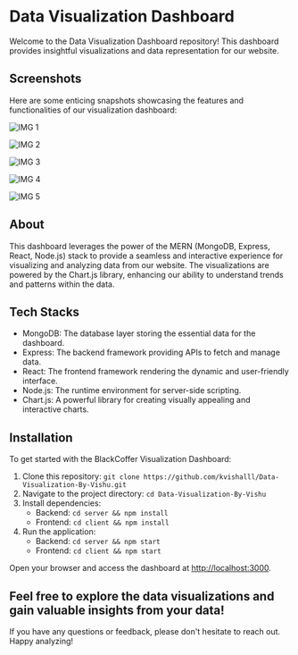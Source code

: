 # Data Visualization Dashboard

Welcome to the Data Visualization Dashboard repository! This dashboard provides insightful visualizations and data representation for our website. 

## Screenshots

Here are some enticing snapshots showcasing the features and functionalities of our visualization dashboard:

![IMG 1](https://github.com/user-attachments/assets/24d96969-96c1-4e4e-b0ce-9d7da067e1e1)

![IMG 2](https://github.com/user-attachments/assets/b64dbaef-3b6d-44af-9a1b-80ca51ce7b2f) 

![IMG 3](https://github.com/user-attachments/assets/56ac5bee-ae15-4011-bcf1-12bdf86bb0c2)

![IMG 4](https://github.com/user-attachments/assets/1d470411-7edc-4278-a093-39876ca708b7)

![IMG 5](https://github.com/user-attachments/assets/6f929956-e949-4e10-aafc-236db6d52832)


## About

This dashboard leverages the power of the MERN (MongoDB, Express, React, Node.js) stack to provide a seamless and interactive experience for visualizing and analyzing data from our website. The visualizations are powered by the Chart.js library, enhancing our ability to understand trends and patterns within the data.

## Tech Stacks

- MongoDB: The database layer storing the essential data for the dashboard.
- Express: The backend framework providing APIs to fetch and manage data.
- React: The frontend framework rendering the dynamic and user-friendly interface.
- Node.js: The runtime environment for server-side scripting.
- Chart.js: A powerful library for creating visually appealing and interactive charts.

## Installation

To get started with the BlackCoffer Visualization Dashboard:

1. Clone this repository: `git clone https://github.com/kvishalll/Data-Visualization-By-Vishu.git`
2. Navigate to the project directory: `cd Data-Visualization-By-Vishu`
3. Install dependencies:
   - Backend: `cd server && npm install`
   - Frontend: `cd client && npm install`
4. Run the application:
   - Backend: `cd server && npm start`
   - Frontend: `cd client && npm start`

Open your browser and access the dashboard at [http://localhost:3000](http://localhost:3000).

Feel free to explore the data visualizations and gain valuable insights from your data!
---

If you have any questions or feedback, please don't hesitate to reach out. Happy analyzing!
